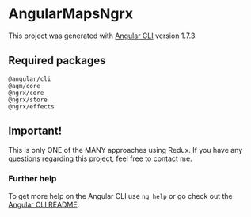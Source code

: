 # AngularMapsNgrx

This project was generated with [Angular CLI](https://github.com/angular/angular-cli) version 1.7.3.

## Required packages
```
@angular/cli
@agm/core
@ngrx/core
@ngrx/store
@ngrx/effects
```

## Important!

This is only ONE of the MANY approaches using Redux. If you have any questions regarding this project, feel free to contact me.

### Further help

To get more help on the Angular CLI use `ng help` or go check out the [Angular CLI README](https://github.com/angular/angular-cli/blob/master/README.md).

